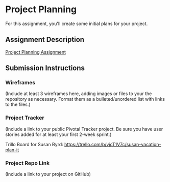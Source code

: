 # Project Planning
For this assignment, you'll create some initial plans for your project.

## Assignment Description
[Project Planning Assignment](https://education.launchcode.org/liftoff/assignments/planning/)

## Submission Instructions

### Wireframes

(Include at least 3 wireframes here, adding images or files to your the repository as necessary. Format them as a bulleted/unordered list with links to the files.)



### Project Tracker

(Include a link to your public Pivotal Tracker project. Be sure you have user stories added for at least your first 2-week sprint.)

Trillo Board for Susan Byrd:
https://trello.com/b/vjcT1V7c/susan-vacation-plan-it

### Project Repo Link

(Include a link to your project on GitHub)



